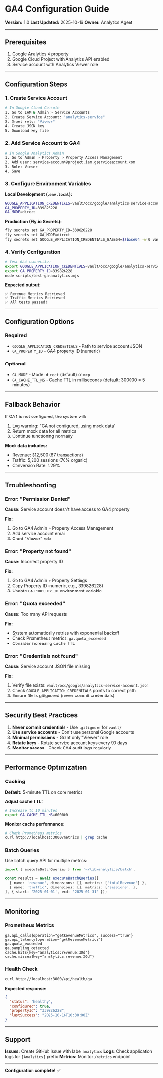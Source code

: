 # GA4 Configuration Guide

**Version:** 1.0
**Last Updated:** 2025-10-16
**Owner:** Analytics Agent

---

## Prerequisites

1. Google Analytics 4 property
2. Google Cloud Project with Analytics API enabled
3. Service account with Analytics Viewer role

---

## Configuration Steps

### 1. Create Service Account

```bash
# In Google Cloud Console
1. Go to IAM & Admin > Service Accounts
2. Create Service Account: "analytics-service"
3. Grant role: "Viewer"
4. Create JSON key
5. Download key file
```

### 2. Add Service Account to GA4

```bash
# In Google Analytics Admin
1. Go to Admin > Property > Property Access Management
2. Add user: service-account@project.iam.gserviceaccount.com
3. Role: Viewer
4. Save
```

### 3. Configure Environment Variables

**Local Development (`.env.local`):**
```bash
GOOGLE_APPLICATION_CREDENTIALS=vault/occ/google/analytics-service-account.json
GA_PROPERTY_ID=339826228
GA_MODE=direct
```

**Production (Fly.io Secrets):**
```bash
fly secrets set GA_PROPERTY_ID=339826228
fly secrets set GA_MODE=direct
fly secrets set GOOGLE_APPLICATION_CREDENTIALS_BASE64=$(base64 -w 0 vault/occ/google/analytics-service-account.json)
```

### 4. Verify Configuration

```bash
# Test GA4 connection
export GOOGLE_APPLICATION_CREDENTIALS=vault/occ/google/analytics-service-account.json
export GA_PROPERTY_ID=339826228
node scripts/test-ga-analytics.mjs
```

**Expected output:**
```
✅ Revenue Metrics Retrieved
✅ Traffic Metrics Retrieved
✅ All tests passed!
```

---

## Configuration Options

### Required

- `GOOGLE_APPLICATION_CREDENTIALS` - Path to service account JSON
- `GA_PROPERTY_ID` - GA4 property ID (numeric)

### Optional

- `GA_MODE` - Mode: `direct` (default) or `mcp`
- `GA_CACHE_TTL_MS` - Cache TTL in milliseconds (default: 300000 = 5 minutes)

---

## Fallback Behavior

If GA4 is not configured, the system will:
1. Log warning: "GA not configured, using mock data"
2. Return mock data for all metrics
3. Continue functioning normally

**Mock data includes:**
- Revenue: $12,500 (67 transactions)
- Traffic: 5,200 sessions (70% organic)
- Conversion Rate: 1.29%

---

## Troubleshooting

### Error: "Permission Denied"

**Cause:** Service account doesn't have access to GA4 property

**Fix:**
1. Go to GA4 Admin > Property Access Management
2. Add service account email
3. Grant "Viewer" role

### Error: "Property not found"

**Cause:** Incorrect property ID

**Fix:**
1. Go to GA4 Admin > Property Settings
2. Copy Property ID (numeric, e.g., 339826228)
3. Update `GA_PROPERTY_ID` environment variable

### Error: "Quota exceeded"

**Cause:** Too many API requests

**Fix:**
- System automatically retries with exponential backoff
- Check Prometheus metrics: `ga.quota_exceeded`
- Consider increasing cache TTL

### Error: "Credentials not found"

**Cause:** Service account JSON file missing

**Fix:**
1. Verify file exists: `vault/occ/google/analytics-service-account.json`
2. Check `GOOGLE_APPLICATION_CREDENTIALS` points to correct path
3. Ensure file is gitignored (never commit credentials)

---

## Security Best Practices

1. **Never commit credentials** - Use `.gitignore` for `vault/`
2. **Use service accounts** - Don't use personal Google accounts
3. **Minimal permissions** - Grant only "Viewer" role
4. **Rotate keys** - Rotate service account keys every 90 days
5. **Monitor access** - Check GA4 audit logs regularly

---

## Performance Optimization

### Caching

**Default:** 5-minute TTL on core metrics

**Adjust cache TTL:**
```bash
# Increase to 10 minutes
export GA_CACHE_TTL_MS=600000
```

**Monitor cache performance:**
```bash
# Check Prometheus metrics
curl http://localhost:3000/metrics | grep cache
```

### Batch Queries

Use batch query API for multiple metrics:
```typescript
import { executeBatchQueries } from '~/lib/analytics/batch';

const results = await executeBatchQueries([
  { name: 'revenue', dimensions: [], metrics: ['totalRevenue'] },
  { name: 'traffic', dimensions: [], metrics: ['sessions'] },
], { start: '2025-01-01', end: '2025-01-31' });
```

---

## Monitoring

### Prometheus Metrics

```
ga.api_calls{operation="getRevenueMetrics", success="true"}
ga.api_latency{operation="getRevenueMetrics"}
ga.quota_exceeded
ga.sampling_detected
cache.hits{key="analytics:revenue:30d"}
cache.misses{key="analytics:revenue:30d"}
```

### Health Check

```bash
curl http://localhost:3000/api/health/ga
```

**Expected response:**
```json
{
  "status": "healthy",
  "configured": true,
  "propertyId": "339826228",
  "lastSuccess": "2025-10-16T10:30:00Z"
}
```

---

## Support

**Issues:** Create GitHub issue with label `analytics`
**Logs:** Check application logs for `[Analytics]` prefix
**Metrics:** Monitor `/metrics` endpoint

---

**Configuration complete!** ✅

